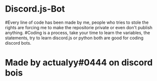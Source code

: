 # Discord.js-Bot

#Every line of code has been made by me, people who tries to stole the rights are forcing me to make the repositorie private or even don't publish anything.
#Coding is a process, take your time to learn the variables, the statements, try to learn discord.js or python both are good for coding discord bots.

# Made by actualyy#0444 on discord bois
